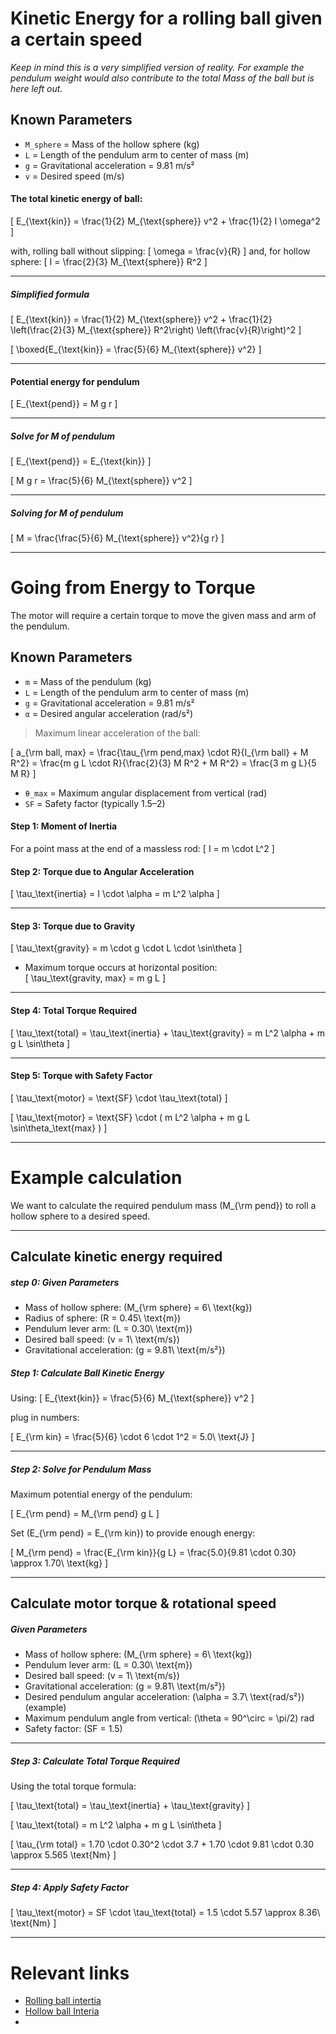 # Kinetic Energy for a rolling ball given a certain speed
_Keep in mind this is a very simplified version of reality. For example the pendulum weight would also contribute to the total Mass of the ball but is here left out._

## **Known Parameters**
- `M_sphere` = Mass of the hollow sphere (kg)  
- `L` = Length of the pendulum arm to center of mass (m)  
- `g` = Gravitational acceleration = 9.81 m/s²  
- `v` = Desired speed (m/s) 

#### The total kinetic energy of ball:
\[
E_{\text{kin}} = \frac{1}{2} M_{\text{sphere}} v^2 + \frac{1}{2} I \omega^2
\]

with, rolling ball without slipping:
\[
\omega = \frac{v}{R}
\]
and, for hollow sphere:
\[
I = \frac{2}{3} M_{\text{sphere}} R^2
\]

---
##### Simplified formula

\[
E_{\text{kin}} = \frac{1}{2} M_{\text{sphere}} v^2 + \frac{1}{2} \left(\frac{2}{3} M_{\text{sphere}} R^2\right) \left(\frac{v}{R}\right)^2
\]

\[
\boxed{E_{\text{kin}} = \frac{5}{6} M_{\text{sphere}} v^2}
\]

---
#### Potential energy for pendulum
\[
E_{\text{pend}} = M g r
\]

---
##### Solve for M of pendulum
\[
E_{\text{pend}} = E_{\text{kin}}
\]

\[
M g r = \frac{5}{6} M_{\text{sphere}} v^2
\]

---
##### Solving for M of pendulum
\[
M = \frac{\frac{5}{6} M_{\text{sphere}} v^2}{g r}
\]

---

# Going from Energy to Torque
The motor will require a certain torque to move the given mass and arm of the pendulum.

## **Known Parameters**
- `m` = Mass of the pendulum (kg)  
- `L` = Length of the pendulum arm to center of mass (m)  
- `g` = Gravitational acceleration = 9.81 m/s²  
- `α` = Desired angular acceleration (rad/s²)

> Maximum linear acceleration of the ball:

\[
a_{\rm ball, max} = \frac{\tau_{\rm pend,max} \cdot R}{I_{\rm ball} + M R^2} 
= \frac{m g L \cdot R}{\frac{2}{3} M R^2 + M R^2} 
= \frac{3 m g L}{5 M R}
\]

- `θ_max` = Maximum angular displacement from vertical (rad)  
- `SF` = Safety factor (typically 1.5–2)

#### **Step 1: Moment of Inertia**
For a point mass at the end of a massless rod:
\[
I = m \cdot L^2
\]


#### **Step 2: Torque due to Angular Acceleration**
\[
\tau_\text{inertia} = I \cdot \alpha = m L^2 \alpha
\]

---

#### **Step 3: Torque due to Gravity**
\[
\tau_\text{gravity} = m \cdot g \cdot L \cdot \sin\theta
\]

- Maximum torque occurs at horizontal position:  
\[
\tau_\text{gravity, max} = m g L
\]

---

#### **Step 4: Total Torque Required**
\[
\tau_\text{total} = \tau_\text{inertia} + \tau_\text{gravity} = m L^2 \alpha + m g L \sin\theta
\]

---

#### **Step 5: Torque with Safety Factor**
\[
\tau_\text{motor} = \text{SF} \cdot \tau_\text{total} 
\]

\[
\tau_\text{motor} = \text{SF} \cdot ( m L^2 \alpha + m g L \sin\theta_\text{max} )
\]

---
# Example calculation
We want to calculate the required pendulum mass \(M_{\rm pend}\) to roll a hollow sphere to a desired speed.

---
## Calculate kinetic energy required

##### **step 0: Given Parameters**

- Mass of hollow sphere: \(M_{\rm sphere} = 6\ \text{kg}\)  
- Radius of sphere: \(R = 0.45\ \text{m}\)  
- Pendulum lever arm: \(L = 0.30\ \text{m}\)  
- Desired ball speed: \(v = 1\ \text{m/s}\)  
- Gravitational acceleration: \(g = 9.81\ \text{m/s²}\)  


##### **Step 1: Calculate Ball Kinetic Energy**
Using:
\[
E_{\text{kin}} = \frac{5}{6} M_{\text{sphere}} v^2
\]

plug in numbers:

\[
E_{\rm kin} = \frac{5}{6} \cdot 6 \cdot 1^2 = 5.0\ \text{J}
\]

---

##### **Step 2: Solve for Pendulum Mass**

Maximum potential energy of the pendulum:

\[
E_{\rm pend} = M_{\rm pend} g L
\]

Set \(E_{\rm pend} = E_{\rm kin}\) to provide enough energy:

\[
M_{\rm pend} = \frac{E_{\rm kin}}{g L} = \frac{5.0}{9.81 \cdot 0.30} \approx 1.70\ \text{kg}
\]

---

## Calculate motor torque & rotational speed

##### **Given Parameters**

- Mass of hollow sphere: \(M_{\rm sphere} = 6\ \text{kg}\)  
- Pendulum lever arm: \(L = 0.30\ \text{m}\)  
- Desired ball speed: \(v = 1\ \text{m/s}\)  
- Gravitational acceleration: \(g = 9.81\ \text{m/s²}\)  
- Desired pendulum angular acceleration: \(\alpha = 3.7\ \text{rad/s²}\) (example)  
- Maximum pendulum angle from vertical: \(\theta = 90^\circ = \pi/2\) rad  
- Safety factor: \(SF = 1.5\)  

---

##### **Step 3: Calculate Total Torque Required**

Using the total torque formula:

\[
\tau_\text{total} = \tau_\text{inertia} + \tau_\text{gravity}
\]

\[
\tau_\text{total} = m L^2 \alpha + m g L \sin\theta
\]

\[
\tau_{\rm total} = 1.70 \cdot 0.30^2 \cdot 3.7 + 1.70 \cdot 9.81 \cdot 0.30 \approx 5.565 \text{Nm}
\]

---

##### **Step 4: Apply Safety Factor**

\[
\tau_\text{motor} = SF \cdot \tau_\text{total} = 1.5 \cdot 5.57 \approx 8.36\ \text{Nm}
\]

---


# Relevant links

- [Rolling ball intertia](http://hyperphysics.phy-astr.gsu.edu/hbase/rotwe.html)
- [Hollow ball Interia](https://images.squarespace-cdn.com/content/v1/58757ed7f5e231cc32494a1b/1507333885709-Y85UDFNJZNJOU1YR52MJ/rotational+inertiaimg.jpg)
- []()